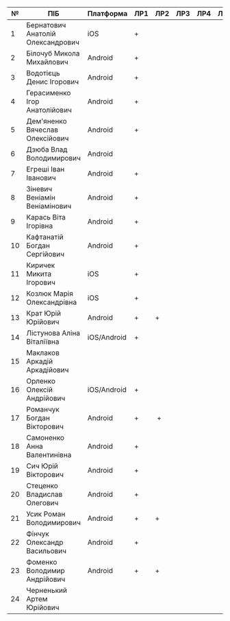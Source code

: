 | №  | ПІБ                               | Платформа |  ЛР1 |  ЛР2 |  ЛР3 | ЛР4 | ЛР5 | ЛР6 | ЛР7 | ЛР8 | Доп | КР | Github |
|----|-----------------------------------|-----------|------|------|------|-----|-----|-----|-----|-----|-----|----|--------|
| 1  | Бернатович Анатолій Олександрович | iOS       |  +   |      |      |     |     |     |     |     |     |    | [GH](https://github.com/TableBooking/ios-client)       |
| 2  | Білочуб Микола Михайлович         | Android   |  +   |      |      |     |     |     |     |     |     |    | [GH](https://github.com/belochub/upspin-android)       |
| 3  | Водотієць Денис Ігорович          | Android   |  +   |      |      |     |     |     |     |     |     |    | [GH](https://github.com/bogdanKaftanatiy/ConquerorApp)       |
| 4  | Герасименко Ігор Анатолійович     | Android   |  +   |      |      |     |     |     |     |     |     |    |  [GH](https://github.com/Igor4204/Messenger)      |
| 5  | Дем'яненко Вячеслав Олексійович   | Android   |  +   |      |      |     |     |     |     |     |     |    | [GH](https://github.com/MrVladis1av/EventService)       |
| 6  | Дзюба Влад Володимирович          | Android   |      |      |      |     |     |     |     |     |     |    | [GH](https://github.com/DzyubSpirit/mobile_course_work)       |
| 7  | Егреші Іван Іванович              | Android   | +    |      |      |     |     |     |     |     |     |    | [GH](https://github.com/IvanEh/narratilizator)       |
| 8  | Зіневич Веніамін Веніамінович     | Android   |  +   |      |      |     |     |     |     |     |     |    | [GH](https://github.com/mitchsvik/shakalizator)     |
| 9  | Карась Віта Ігорівна              | Android   |  +   |      |      |     |     |     |     |     |     |    | [GH](https://github.com/IvanEh/narratilizator)       |
| 10 | Кафтанатій Богдан Сергійович      | Android   |  +   |      |      |     |     |     |     |     |     |    | [GH](https://github.com/bogdanKaftanatiy/ConquerorApp)   |
| 11 | Киричек Микита Ігорович           | iOS       |  +   |      |      |     |     |     |     |     |     |    | [GH](https://github.com/TableBooking/ios-client)       |
| 12 | Козлюк Марія Олександрівна        | iOS       |  +   |      |      |     |     |     |     |     |     |    |  [GH](https://github.com/TableBooking/ios-client)      |
| 13 | Крат Юрій Юрійович                |  Android  |  +   |  +   |      |     |     |     |     |     |     |    |  [GH](https://github.com/Romm17/FriendTreasury)      |
| 14 | Лістунова Аліна Віталіївна        | iOS/Android|  +   |      |      |     |     |     |     |     |     |    | [GH](https://github.com/alindos/divinj)       |
| 15 | Маклаков Аркадій Аркадійович      |           |      |      |      |     |     |     |     |     |     |    |        |
| 16 | Орленко Олексій Андрійович        | iOS/Android|  +   |      |      |     |     |     |     |     |     |    | [GH](https://github.com/alindos/divinj)       |
| 17 | Романчук Богдан Вікторович        | Android   | +    |  +   |      |     |     |     |     |     |     |    |  [GH](https://github.com/Romm17/FriendTreasury)      |
| 18 | Самоненко Анна Валентинівна       | Android   | +     |      |      |     |     |     |     |     |     |    | [GH](https://github.com/AnnaSamonenko/kIs-music-player/)       |
| 19 | Сич Юрій Вікторович               |  Android  | +    |      |      |     |     |     |     |     |     |    |  [GH](https://github.com/IvanEh/narratilizator)      |
| 20 | Стеценко Владислав Олегович       |  Android  | +    |      |      |     |     |     |     |     |     |    |  [GH](https://github.com/MrVladis1av/EventService)      |
| 21 | Усик Роман Володимирович          |  Android  | +    |  +   |      |     |     |     |     |     |     |    |  [GH](https://github.com/Romm17/FriendTreasury)      |
| 22 | Фінчук Олександр Васильович       | Android   | +    |      |      |     |     |     |     |     |     |    |  [GH](https://github.com/AleksFinch/MostReliableAlarm)      |
| 23 | Фоменко Володимир Андрійович      | Android   | +    | +    |      |     |     |     |     |     |     |    |  [GH](https://github.com/vlfom/WordGraph)      |
| 24 | Черненький Артем Юрійович         |           |      |      |      |     |     |     |     |     |     |    |        |
